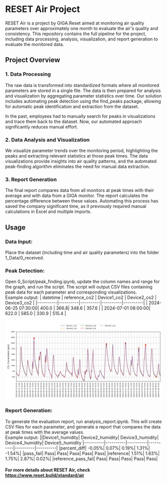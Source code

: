 # RESET Air Project
RESET Air is a project by GIGA.Reset aimed at monitoring air quality parameters over approximately one month to evaluate the air's quality and consistency. This repository contains the full pipeline for the project, including data processing, analysis, visualization, and report generation to evaluate the monitored data.

## Project Overview
### 1. Data Processing
The raw data is transformed into standardized formats where all monitored parameters are stored in a single file. The data is then prepared for analysis and visualization by aggregating parameter statistics over time. Our solution includes automating peak detection using the find_peaks package, allowing for automatic peak identification and extraction from the dataset.

In the past, employees had to manually search for peaks in visualizations and trace them back to the dataset. Now, our automated approach significantly reduces manual effort.

### 2. Data Analysis and Visualization
We visualize parameter trends over the monitoring period, highlighting the peaks and extracting relevant statistics at those peak times. The data visualizations provide insights into air quality patterns, and the automated peak-finding algorithm eliminates the need for manual data extraction.

### 3. Report Generation
The final report compares data from all monitors at peak times with their average and with data from a GIGA monitor. The report calculates the percentage difference between these values. Automating this process has saved the company significant time, as it previously required manual calculations in Excel and multiple imports.

## Usage
### Data Input:

Place the dataset (including time and air quality parameters) into the folder 1_Data/0_received.
### Peak Detection:

Open 0_Script/peak_finding.ipynb, update the column names and range for the graph, and run the script.
The script will output CSV files containing peak data for each parameter and corresponding visualizations.\
Example output:
| datetime | reference_co2 | Device1_co2 | Device2_co2 | Device3_co2 |
|----------|----------|----------|----------|----------|
|   2024-06-25 07:30:00|   400.0 |   366.8|   348.6	 |   357.6 |
|   2024-07-01 08:00:00|   622.0 |   585.0 |   330.9 |   515.4 |

![Alt text for the image](2_Visualizations/co2_peak.png)

### Report Generation:

To generate the evaluation report, run analysis_report.ipynb. This will create CSV files for each parameter, and generate a report that compares the data at peak times with the average values.\
Example output:
||Device1_humidity|	Device2_humidity|	Device3_humidity|	Device4_humidity|	Device5_humidity
|----------|----------|----------|----------|----------|----------|
|percent_diff|	-0.05%|	0.07%|	0.19%|	1.31%|	-1.54%|
|pass_fail|	Pass|	Pass|	Pass|	Pass|	Pass|
|reference|	1.51%|	1.63%|	1.75%|	2.87%|	0.02%|
|reference_pass_fail|	Pass|	Pass|	Pass|	Pass|	Pass|

#### For more details about RESET Air, check https://www.reset.build/standard/air

